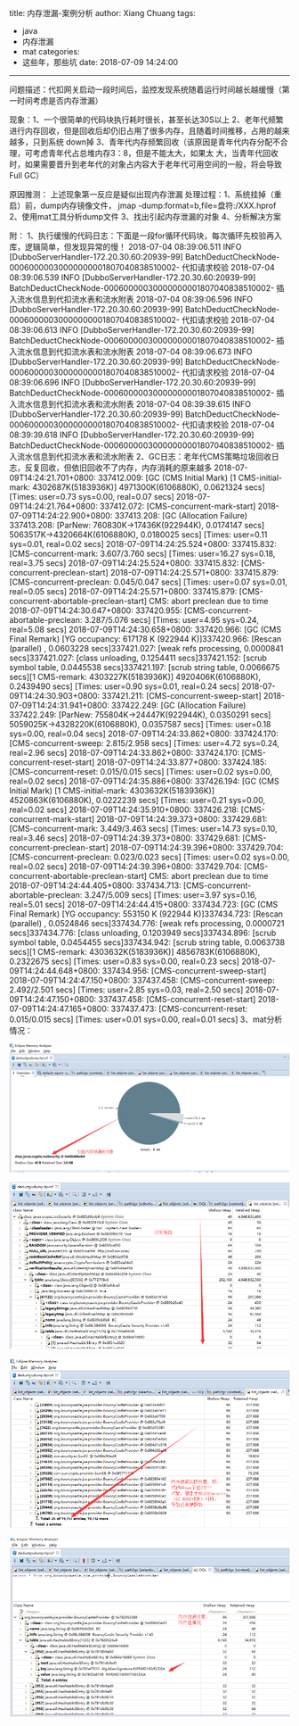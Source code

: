 title: 内存泄漏-案例分析
author: Xiang Chuang
tags:
  - java
  - 内存泄漏
  - mat
categories:
  - 这些年，那些坑
date: 2018-07-09 14:24:00
---
问题描述：代扣网关启动一段时间后，监控发现系统随着运行时间越长越缓慢（第一时间考虑是否内存泄漏）

现象：1、一个很简单的代码块执行耗时很长，甚至长达30S以上
          2、老年代频繁进行内存回收，但是回收后却仍旧占用了很多内存，且随着时间推移，占用的越来越多，只到系统                       down掉 
          3、青年代内存频繁回收（该原因是青年代内存分配不合理，可考虑青年代占总堆内存3：8，但是不能太大，如果太                   大，当青年代回收时，如果需要晋升到老年代的对象占内容大于老年代可用空间的一般，将会导致Full GC）

原因推测：
            上述现象第一反应是疑似出现内存泄漏
处理过程：1、系统挂掉（重启）前，dump内存镜像文件，  jmap -dump:format=b,file=盘符:/XXX.hprof <pid>
                 2、使用mat工具分析dump文件
                 3、找出引起内存泄漏的对象
                 4、分析解决方案
           

附：
1、执行缓慢的代码日志：下面是一段for循环代码块，每次循环先校验再入库，逻辑简单，但发现异常的慢！
2018-07-04 08:39:06.511 INFO  [DubboServerHandler-172.20.30.60:20939-99] BatchDeductCheckNode-00060000030000000001807040838510002- 代扣请求校验
2018-07-04 08:39:06.539 INFO  [DubboServerHandler-172.20.30.60:20939-99] BatchDeductCheckNode-00060000030000000001807040838510002- 插入流水信息到代扣流水表和流水附表 
2018-07-04 08:39:06.596 INFO  [DubboServerHandler-172.20.30.60:20939-99] BatchDeductCheckNode-00060000030000000001807040838510002- 代扣请求校验
2018-07-04 08:39:06.613 INFO  [DubboServerHandler-172.20.30.60:20939-99] BatchDeductCheckNode-00060000030000000001807040838510002- 插入流水信息到代扣流水表和流水附表 
2018-07-04 08:39:06.673 INFO  [DubboServerHandler-172.20.30.60:20939-99] BatchDeductCheckNode-00060000030000000001807040838510002- 代扣请求校验
2018-07-04 08:39:06.696 INFO  [DubboServerHandler-172.20.30.60:20939-99] BatchDeductCheckNode-00060000030000000001807040838510002- 插入流水信息到代扣流水表和流水附表 
2018-07-04 08:39:39.615 INFO  [DubboServerHandler-172.20.30.60:20939-99] BatchDeductCheckNode-00060000030000000001807040838510002- 代扣请求校验
2018-07-04 08:39:39.618 INFO  [DubboServerHandler-172.20.30.60:20939-99] BatchDeductCheckNode-00060000030000000001807040838510002- 插入流水信息到代扣流水表和流水附表 
2、GC日志：老年代CMS策略垃圾回收日志，反复回收，但依旧回收不了内存，内存消耗的原来越多
2018-07-09T14:24:21.701+0800: 337412.009: [GC (CMS Initial Mark) [1 CMS-initial-mark: 4302687K(5183936K)] 4971300K(6106880K), 0.0621324 secs] [Times: user=0.73 sys=0.00, real=0.07 secs] 
2018-07-09T14:24:21.764+0800: 337412.072: [CMS-concurrent-mark-start]
2018-07-09T14:24:22.900+0800: 337413.208: [GC (Allocation Failure) 337413.208: [ParNew: 760830K->17436K(922944K), 0.0174147 secs] 5063517K->4320664K(6106880K), 0.0180025 secs] [Times: user=0.11 sys=0.01, real=0.02 secs] 
2018-07-09T14:24:25.524+0800: 337415.832: [CMS-concurrent-mark: 3.607/3.760 secs] [Times: user=16.27 sys=0.18, real=3.75 secs] 
2018-07-09T14:24:25.524+0800: 337415.832: [CMS-concurrent-preclean-start]
2018-07-09T14:24:25.571+0800: 337415.879: [CMS-concurrent-preclean: 0.045/0.047 secs] [Times: user=0.07 sys=0.01, real=0.05 secs] 
2018-07-09T14:24:25.571+0800: 337415.879: [CMS-concurrent-abortable-preclean-start]
 CMS: abort preclean due to time 2018-07-09T14:24:30.647+0800: 337420.955: [CMS-concurrent-abortable-preclean: 3.287/5.076 secs] [Times: user=4.95 sys=0.24, real=5.08 secs] 
2018-07-09T14:24:30.658+0800: 337420.966: [GC (CMS Final Remark) [YG occupancy: 617178 K (922944 K)]337420.966: [Rescan (parallel) , 0.0603228 secs]337421.027: [weak refs processing, 0.0000841 secs]337421.027: [class unloading, 0.1254411 secs]337421.152: [scrub symbol table, 0.0445538 secs]337421.197: [scrub string table, 0.0066675 secs][1 CMS-remark: 4303227K(5183936K)] 4920406K(6106880K), 0.2439490 secs] [Times: user=0.90 sys=0.01, real=0.24 secs] 
2018-07-09T14:24:30.903+0800: 337421.211: [CMS-concurrent-sweep-start]
2018-07-09T14:24:31.941+0800: 337422.249: [GC (Allocation Failure) 337422.249: [ParNew: 755804K->24447K(922944K), 0.0350291 secs] 5059025K->4328220K(6106880K), 0.0357587 secs] [Times: user=0.18 sys=0.00, real=0.04 secs] 
2018-07-09T14:24:33.862+0800: 337424.170: [CMS-concurrent-sweep: 2.815/2.958 secs] [Times: user=4.72 sys=0.24, real=2.96 secs] 
2018-07-09T14:24:33.862+0800: 337424.170: [CMS-concurrent-reset-start]
2018-07-09T14:24:33.877+0800: 337424.185: [CMS-concurrent-reset: 0.015/0.015 secs] [Times: user=0.02 sys=0.00, real=0.02 secs] 
2018-07-09T14:24:35.886+0800: 337426.194: [GC (CMS Initial Mark) [1 CMS-initial-mark: 4303632K(5183936K)] 4520863K(6106880K), 0.0222239 secs] [Times: user=0.21 sys=0.00, real=0.02 secs] 
2018-07-09T14:24:35.910+0800: 337426.218: [CMS-concurrent-mark-start]
2018-07-09T14:24:39.373+0800: 337429.681: [CMS-concurrent-mark: 3.449/3.463 secs] [Times: user=14.73 sys=0.10, real=3.46 secs] 
2018-07-09T14:24:39.373+0800: 337429.681: [CMS-concurrent-preclean-start]
2018-07-09T14:24:39.396+0800: 337429.704: [CMS-concurrent-preclean: 0.023/0.023 secs] [Times: user=0.02 sys=0.00, real=0.02 secs] 
2018-07-09T14:24:39.396+0800: 337429.704: [CMS-concurrent-abortable-preclean-start]
 CMS: abort preclean due to time 2018-07-09T14:24:44.405+0800: 337434.713: [CMS-concurrent-abortable-preclean: 3.247/5.009 secs] [Times: user=3.97 sys=0.16, real=5.01 secs] 
2018-07-09T14:24:44.415+0800: 337434.723: [GC (CMS Final Remark) [YG occupancy: 553150 K (922944 K)]337434.723: [Rescan (parallel) , 0.0524846 secs]337434.776: [weak refs processing, 0.0000721 secs]337434.776: [class unloading, 0.1203949 secs]337434.896: [scrub symbol table, 0.0454455 secs]337434.942: [scrub string table, 0.0063738 secs][1 CMS-remark: 4303632K(5183936K)] 4856783K(6106880K), 0.2322675 secs] [Times: user=0.83 sys=0.00, real=0.23 secs] 
2018-07-09T14:24:44.648+0800: 337434.956: [CMS-concurrent-sweep-start]
2018-07-09T14:24:47.150+0800: 337437.458: [CMS-concurrent-sweep: 2.492/2.501 secs] [Times: user=2.85 sys=0.03, real=2.50 secs] 
2018-07-09T14:24:47.150+0800: 337437.458: [CMS-concurrent-reset-start]
2018-07-09T14:24:47.165+0800: 337437.473: [CMS-concurrent-reset: 0.015/0.015 secs] [Times: user=0.01 sys=0.00, real=0.01 secs] 
3、mat分析情况：

![upload successful](\images\pasted-2.png)

![upload successful](\images\pasted-3.png)

![upload successful](\images\pasted-4.png)

![upload successful](\images\pasted-5.png)